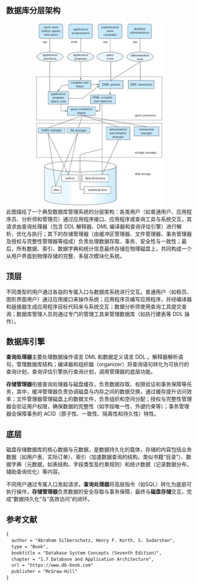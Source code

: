 ## 数据库分层架构



<div align="center">
  <img src="assets/database architecture.jpeg" height="500">
</div>
此图描绘了一个典型数据库管理系统的分层架构：各类用户（如普通用户、应用程序员、分析师和管理员）通过应用程序接口、应用程序或查询工具与系统交互，其请求由查询处理器（包含 DDL 解释器、DML 编译器和查询评估引擎）进行解析、优化与执行；其下的存储管理器（由缓冲区管理器、文件管理器、事务管理器及授权与完整性管理器等组成）负责处理数据存取、事务、安全性与一致性；最后，所有数据、索引、数据字典和统计信息最终存储在物理磁盘上，共同构成一个从用户界面到物理存储的完整、多层次模块化系统。

## 顶层

不同类型的用户通过各自的专属入口与数据库系统进行交互。普通用户（如柜员、图形界面用户）通过应用接口来操作系统；应用程序员编写应用程序，并经编译器和链接器生成应用程序目标代码来与系统交互；数据分析师使用查询工具提交查询；数据库管理人员则通过专门的管理工具来管理数据库（如执行建表等 DDL 操作）。

## 数据库引擎

**查询处理器**主要处理数据操作语言 DML 和数据定义语言 DDL 。解释器解析语句，管理数据库结构；编译器和组织器（organizer）将查询语句转化为可执行的查询计划，查询评估引擎执行查询计划，调用管理器的底层功能。

**存储管理器**衔接查询处理器与磁盘缓存，负责数据存取、权限验证和事务保障等任务，其中，缓冲管理器负责协调磁盘与内存之间的数据交换，通过缓存提升访问效率；文件管理器管理磁盘上的数据文件，负责组织和空间分配；授权与完整性管理器会验证用户权限，确保数据的完整性（如字段唯一性、外键约束等）；事务管理器会保障事务的 ACID（原子性、一致性、隔离性和持久性）特性。

## 底层

磁盘存储数据库的核心数据与元数据，是数据持久化的载体，存储的内容包括业务数据（如用户表、实际订单）、索引（加速数据查询的结构，类似书籍“目录”）、数据字典（元数据，如表结构、字段类型及约束规则）和统计数据（记录数据分布，辅助查询优化）等内容。

不同用户通过专属入口发起请求，**查询处理器**将高层指令（如SQL）转化为底层可执行操作，**存储管理器**负责数据的安全存取与事务保障，最终与**磁盘存储**交互，完成“数据持久化”与“高效访问”的闭环。

## 参考文献

```tex
{
  author = "Abraham Silberschatz, Henry F. Korth, S. Sudarshan",
  type = "Book",
  booktitle = "Database System Concepts (Seventh Edition)",
  chapter = "1.7 Database and Application Architecture", 
  url = "https://www.db-book.com"
  publisher = "McGraw-Hill"
}
```
